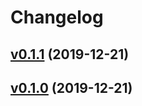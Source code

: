 # Changelog

## [v0.1.1](https://github.com/k1LoW/mackerel-plugin-prometheus-exporter/compare/v0.1.0...v0.1.1) (2019-12-21)


## [v0.1.0](https://github.com/k1LoW/mackerel-plugin-prometheus-exporter/compare/2e6d3e444608...v0.1.0) (2019-12-21)

